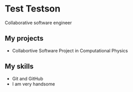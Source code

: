 # Test Testson
Collaborative software engineer
## My projects
* Collabortive Software Project in Computational Physics
## My skills
* Git and GitHub
* I am very handsome
